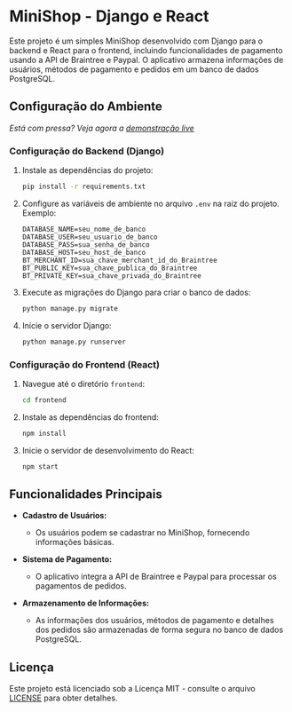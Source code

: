 # MiniShop - Django e React

Este projeto é um simples MiniShop desenvolvido com Django para o backend e React para o frontend, incluindo funcionalidades de pagamento usando a API de Braintree e Paypal. O aplicativo armazena informações de usuários, métodos de pagamento e pedidos em um banco de dados PostgreSQL.

## Configuração do Ambiente

_Está com pressa? Veja agora a [demonstração live](https://mini-shop-frontend.vercel.app/)_

### Configuração do Backend (Django)

1. Instale as dependências do projeto:

    ```bash
    pip install -r requirements.txt
    ```

2. Configure as variáveis de ambiente no arquivo `.env` na raiz do projeto. Exemplo:

    ```env
    DATABASE_NAME=seu_nome_de_banco
    DATABASE_USER=seu_usuario_de_banco
    DATABASE_PASS=sua_senha_de_banco
    DATABASE_HOST=seu_host_de_banco
    BT_MERCHANT_ID=sua_chave_merchant_id_do_Braintree
    BT_PUBLIC_KEY=sua_chave_publica_do_Braintree
    BT_PRIVATE_KEY=sua_chave_privada_do_Braintree
    ```

3. Execute as migrações do Django para criar o banco de dados:

    ```bash
    python manage.py migrate
    ```

4. Inicie o servidor Django:

    ```bash
    python manage.py runserver
    ```

### Configuração do Frontend (React)

1. Navegue até o diretório `frontend`:

    ```bash
    cd frontend
    ```

2. Instale as dependências do frontend:

    ```bash
    npm install
    ```

3. Inicie o servidor de desenvolvimento do React:

    ```bash
    npm start
    ```

## Funcionalidades Principais

- **Cadastro de Usuários:**
  - Os usuários podem se cadastrar no MiniShop, fornecendo informações básicas.

- **Sistema de Pagamento:**
  - O aplicativo integra a API de Braintree e Paypal para processar os pagamentos de pedidos.

- **Armazenamento de Informações:**
  - As informações dos usuários, métodos de pagamento e detalhes dos pedidos são armazenadas de forma segura no banco de dados PostgreSQL.


## Licença

Este projeto está licenciado sob a Licença MIT - consulte o arquivo [LICENSE](LICENSE) para obter detalhes.
